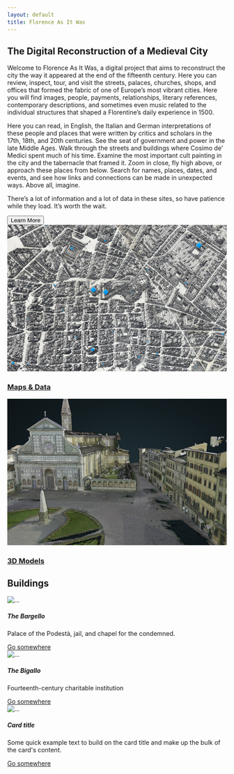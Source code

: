 ```yaml
---
layout: default
title: Florence As It Was
---
```


<div class="container">
<h2 class="display-6 lh-lg" id="home-text">The Digital Reconstruction of a Medieval City</h2>
  <div class="row">
    <div class="col">
      <p>Welcome to Florence As It Was, a digital project that aims to reconstruct the city the way it appeared at the end of the fifteenth century. Here you can review, inspect, tour, and visit the streets, palaces, churches, shops, and offices that formed the fabric of one of Europe’s most vibrant cities. Here you will find images, people, payments, relationships, literary references, contemporary descriptions, and sometimes even music related to the individual structures that shaped a Florentine’s daily experience in 1500.</p>
		<p>Here you can read, in English, the Italian and German interpretations of these people and places that were written by critics and scholars in the 17th, 18th, and 20th centuries. See the seat of government and power in the late Middle Ages. Walk through the streets and buildings where Cosimo de’ Medici spent much of his time. Examine the most important cult painting in the city and the tabernacle that framed it. Zoom in close, fly high above, or approach these places from below. Search for names, places, dates, and events, and see how links and connections can be made in unexpected ways. Above all, imagine.</p>
		<p>There’s a lot of information and a lot of data in these sites, so have patience while they load. It’s worth the wait. </p>
		<a href="about.html"><button type="button" class="btn btn-success">Learn More</button></a>
	</div>
    <div class="col text-center">
      <a href=""><img class="rounded" src="assets/images/flawhome1.png">
      <h3 class="lh-lg">Maps & Data</h3>
  </a>
        <a href="3d_models.md"><img class="rounded" src="assets/images/flawhome2.png">
      <h3>3D Models</h3>
  </a>
    </div>
  </div>
<h2>Buildings</h2>
<div class="row">
  <div class="col">
<div class="card">
  <img src="https://florenceasitwas.wlu.edu/assets/images/borbottoni/22Bargello.jpg" class="card-img-top" alt="...">
  <div class="card-body">
    <h5 class="card-title">The Bargello</h5>
    <p class="card-text">Palace of the Podestà, jail, and chapel for the condemned.</p>
    <a href="#" class="btn btn-primary">Go somewhere</a>
  </div>
</div>
</div>

<div class="col">
	<div class="card">
	  <img src="https://florenceasitwas.wlu.edu/assets/images/image-image-bigallo.png" class="card-img-top" alt="...">
		  <div class="card-body">
		    <h5 class="card-title">The Bigallo</h5>
		    <p class="card-text">Fourteenth-century charitable institution</p>
		    <a href="#" class="btn btn-primary">Go somewhere</a>
		  </div>
	</div>
</div>

<div class="col">
	<div class="card">
  <img src="..." class="card-img-top" alt="...">
  		<div class="card-body">
   		<h5 class="card-title">Card title</h5>
   		<p class="card-text">Some quick example text to build on the card title and make up the bulk of the card's content.</p>
    	<a href="#" class="btn btn-primary">Go somewhere</a>
  		</div>
	</div>
</div>

</div>
</div>